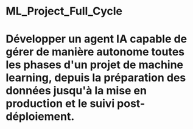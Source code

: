 # ML_Project_Full_Cycle
# Développer un agent IA capable de gérer de manière autonome toutes les phases d'un projet de machine learning, depuis la préparation des données jusqu'à la mise en production et le suivi post-déploiement.
